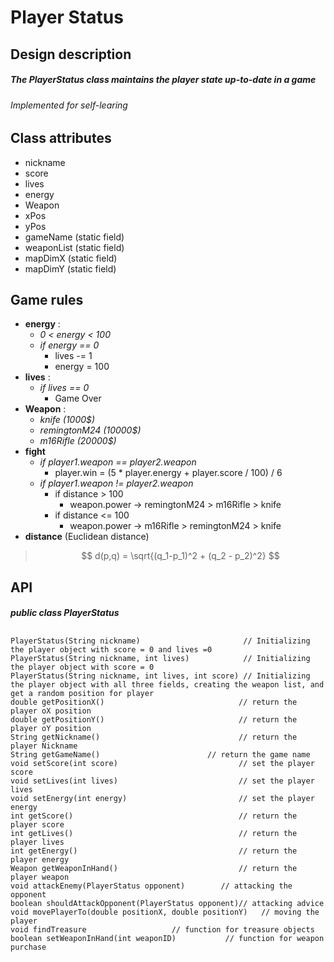 # Player Status 

## Design description

##### The PlayerStatus class maintains the player state up-to-date in a game
###### Implemented for self-learing 

## Class attributes
* nickname
* score
* lives
* energy
* Weapon
* xPos
* yPos
* gameName (static field)
* weaponList (static field)
* mapDimX (static field)
* mapDimY (static field)

## Game rules
* **energy** :
    * *0 < energy < 100*
    * *if energy == 0*
        * lives -= 1
        * energy = 100
* **lives** : 
    * *if lives == 0*
        * Game Over
* **Weapon** :
    * *knife (1000$)*
    * *remingtonM24 (10000$)*
    * *m16Rifle (20000$)*
* **fight**
    * *if player1.weapon == player2.weapon*
        * player.win = (5 * player.energy + player.score / 100) / 6
    * *if player1.weapon != player2.weapon*
        * if distance > 100 
            * weapon.power -> remingtonM24 > m16Rifle > knife
        * if distance <= 100 
            * weapon.power -> m16Rifle > remingtonM24 > knife
* **distance** (Euclidean distance)

> $$ d(p,q) = \sqrt{(q_1-p_1)^2 + (q_2 - p_2)^2} $$




## API
##### public class PlayerStatus
## 
	PlayerStatus(String nickname)                       // Initializing the player object with score = 0 and lives =0
	PlayerStatus(String nickname, int lives)            // Initializing the player object with score = 0
	PlayerStatus(String nickname, int lives, int score) // Initializing the player object with all three fields, creating the weapon list, and get a random position for player
	double getPositionX()                              // return the player oX position
	double getPositionY()                              // return the player oY position
	String getNickname()                               // return the player Nickname
	String getGameName()                        // return the game name
	void setScore(int score)                           // set the player score
   	void setLives(int lives)                           // set the player lives
	void setEnergy(int energy)                         // set the player energy
	int getScore()                                     // return the player score
	int getLives()                                     // return the player lives
	int getEnergy()                                    // return the player energy
	Weapon getWeaponInHand()                           // return the player weapon
	void attackEnemy(PlayerStatus opponent)		   // attacking the opponent
	boolean shouldAttackOpponent(PlayerStatus opponent)// attacking advice
	void movePlayerTo(double positionX, double positionY)	// moving the player
	void findTreasure					// function for treasure objects
	boolean setWeaponInHand(int weaponID)			// function for weapon purchase
